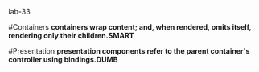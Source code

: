 lab-33

#Containers
**containers wrap content; and, when rendered, omits itself, rendering only their children.SMART**

#Presentation
**presentation components refer to the parent container's controller using bindings.DUMB**
